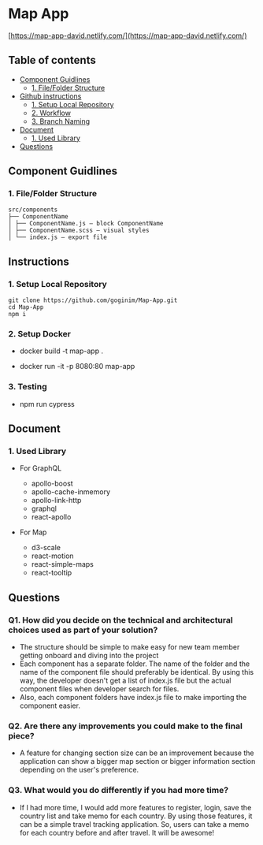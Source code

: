# Map App

[https://map-app-david.netlify.com/](https://map-app-david.netlify.com/)

## Table of contents

- [Component Guidlines](#component-guidlines)
  - [1. File/Folder Structure](#1-file-folder-structure)
- [Github instructions](#github-instructions)
  - [1. Setup Local Repository](#1-setup-local-repository)
  - [2. Workflow](#2-setup-docker)
  - [3. Branch Naming](#3-testing)
- [Document](#document)
  - [1. Used Library](#1-used-library)
- [Questions](#questions)

## Component Guidlines

### 1. File/Folder Structure

```files
src/components
├── ComponentName
│ ├── ComponentName.js — block ComponentName
│ ├── ComponentName.scss — visual styles
│ └── index.js — export file
```

## Instructions

### 1. Setup Local Repository

```git
git clone https://github.com/goginim/Map-App.git
cd Map-App
npm i
```

### 2. Setup Docker

- docker build -t map-app .

- docker run -it -p 8080:80 map-app

### 3. Testing

- npm run cypress

## Document

### 1. Used Library

- For GraphQL

  - apollo-boost
  - apollo-cache-inmemory
  - apollo-link-http
  - graphql
  - react-apollo

- For Map
  - d3-scale
  - react-motion
  - react-simple-maps
  - react-tooltip

## Questions

### Q1. How did you decide on the technical and architectural choices used as part of your solution?

- The structure should be simple to make easy for new team member getting onboard and diving into the project
- Each component has a separate folder. The name of the folder and the name of the component file should preferably be identical. By using this way, the developer doesn't get a list of index.js file but the actual component files when developer search for files.
- Also, each component folders have index.js file to make importing the component easier.

### Q2. Are there any improvements you could make to the final piece?

- A feature for changing section size can be an improvement because the application can show a bigger map section or bigger information section depending on the user's preference.

### Q3. What would you do differently if you had more time?

- If I had more time, I would add more features to register, login, save the country list and take memo for each country. By using those features, it can be a simple travel tracking application. So, users can take a memo for each country before and after travel. It will be awesome!
